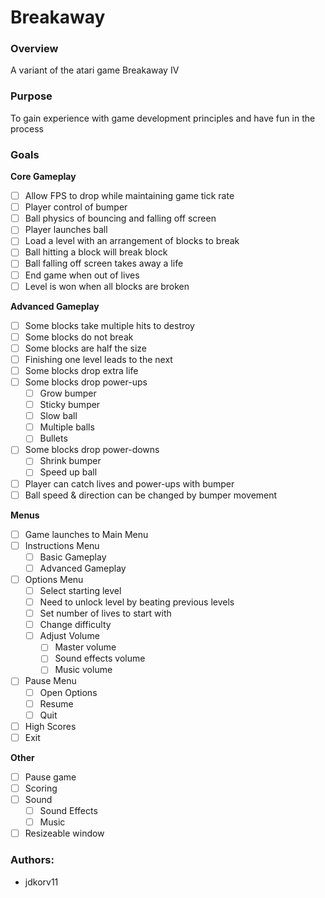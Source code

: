 # Breakaway
### Overview
A variant of the atari game Breakaway IV
### Purpose
To gain experience with game development principles and have fun in the process
### Goals
**Core Gameplay**
  - [ ] Allow FPS to drop while maintaining game tick rate
  - [ ] Player control of bumper
  - [ ] Ball physics of bouncing and falling off screen
  - [ ] Player launches ball 
  - [ ] Load a level with an arrangement of blocks to break
  - [ ] Ball hitting a block will break block
  - [ ] Ball falling off screen takes away a life
  - [ ] End game when out of lives
  - [ ] Level is won when all blocks are broken

**Advanced Gameplay**
- [ ] Some blocks take multiple hits to destroy
- [ ] Some blocks do not break
- [ ] Some blocks are half the size
- [ ] Finishing one level leads to the next
- [ ] Some blocks drop extra life
- [ ] Some blocks drop power-ups
  - [ ] Grow bumper
  - [ ] Sticky bumper
  - [ ] Slow ball
  - [ ] Multiple balls
  - [ ] Bullets
- [ ] Some blocks drop power-downs
  - [ ] Shrink bumper
  - [ ] Speed up ball
- [ ] Player can catch lives and power-ups with bumper
- [ ] Ball speed & direction can be changed by bumper movement 

**Menus**
- [ ] Game launches to Main Menu
- [ ] Instructions Menu
  - [ ] Basic Gameplay
  - [ ] Advanced Gameplay
- [ ] Options Menu
  - [ ] Select starting level
  - [ ] Need to unlock level by beating previous levels
  - [ ] Set number of lives to start with
  - [ ] Change difficulty
  - [ ] Adjust Volume 
    - [ ] Master volume
    - [ ] Sound effects volume
    - [ ] Music volume
- [ ] Pause Menu
  - [ ] Open Options
  - [ ] Resume
  - [ ] Quit
- [ ] High Scores
- [ ] Exit

**Other**
- [ ] Pause game
- [ ] Scoring
- [ ] Sound
  - [ ] Sound Effects
  - [ ] Music
- [ ] Resizeable window

### Authors:
- jdkorv11
